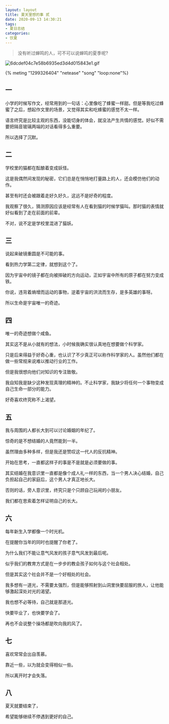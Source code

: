 ```yaml
---
layout: layout
title: 夏天里想的事 贰
date: 2020-09-13 14:30:21
tags:
- 夏日总结
categories:
- 饮夏
---
```





> 没有听过蝉鸣的人，可不可以说蝉鸣的夏季呢? 

![6dcdef04c7e58b6935ed3d4d015843e1.gif](http://file.yocoh.cn/images/2020/06/25/6dcdef04c7e58b6935ed3d4d015843e1.gif)

{% meting "1299326404" "netease" "song" "loop:none"%}



## 一

 



小学的时候写作文，经常用到的一句话：心里像吃了蜂蜜一样甜。但是等我吃过蜂蜜了之后，想起作文里的场景，又觉得其实和吃蜂蜜的感觉不太一样。



语言终究是比较主观的东西，没能切身的体会，就没法产生共情的感觉。好似不需要把隔音玻璃两端的对话看得多么重要。



所以选择了沉默。



## 二

学校里的猫都在酝酿着变成妖怪。



这是我偶然间发现的秘密，它们总是在悄悄地打量路上的人，还会模仿他们的动作。



甚至有时还会被跟着走好久好久，这远不是好奇的程度。



我观察了很久，猜测原因应该是经常有人在看到猫的时候学猫叫。那时猫的表情就好似看到了走在前面的前辈。



不对，说不定是学校里混进了猫妖。



## 三

说起来破镜重圆是不可能的事。



看到热力学第二定律，就想到这个了。



因为宇宙中的镜子都在向被摔破的方向运动，正如宇宙中所有的原子都在努力变成铁。



你说，违背着熵增而运动的事物，逆着宇宙的洪流而生存，是多英雄的事呀。



所以生命是宇宙唯一的奇迹。



## 四

唯一的奇迹想做个咸鱼。



其实这不是从小就有的想法，小时候我确实很认真地在想要做个科学家。



只是后来得益于好奇心重，也认识了不少真正可以称作科学家的人。虽然他们都在做一些常规来说难以推动行业的工作。



但是我很想向他们对知识的专注致敬。



我自知我是缺少这种发现真理的精神的。不止科学家，我缺少将任何一个事物变成自己生命一部分的能力。



好奇喜欢终究称不上渴望。



## 五

我与周围的人都长大到可以讨论婚姻的年纪了。



惊奇的是不想结婚的人竟然能到一半。



虽然理由多种多样，但是我还是赞叹这一代人的反抗精神。



开始在思考，一直都这样子的事是不是就是必须要做的事。



其实结婚在我意识里一直都是像个成人礼一样的东西，当一个男人决心结婚，自己负担起自己的家庭后，这个男人才真正地长大。



否则的话，旁人意识里，终究只是个只顾自己玩闹的小朋友。



我们都在思索着怎样证明自己的长大。



## 六

每年新生入学都像一个时光机。



在提醒你当年的同时也提醒了你老了。



为什么我们不能让意气风发的孩子意气风发到最后呢。



似乎我们的教育方式是在一步步的教会孩子如何与这个社会相处。



但是其实这个社会并不是一个好相处的社会。



我多想有一道光，不需要太强烈，但是能够照射到山洞里快要屈服的旅人，让他能够激起深处对光的渴望。



我也想不必等待，自己就是那道光。



快要毕业了，也快要学会了。



再也不会说整个操场都是吹向我的风了。



## 七

喜欢常常会出自羡慕。



靠近一些，以为就会变得相似一些。



所以离开时才会失落。



## 八

夏天就要结束了，



希望能够继续不停遇到更好的自己。